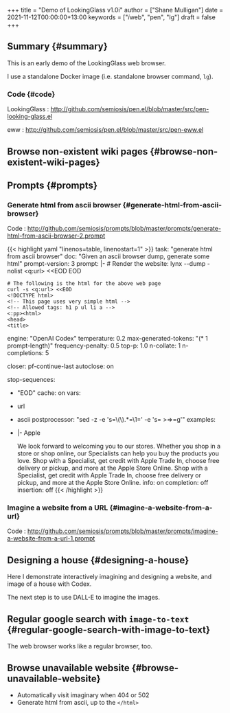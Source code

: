 +++
title = "Demo of LookingGlass v1.0i"
author = ["Shane Mulligan"]
date = 2021-11-12T00:00:00+13:00
keywords = ["𝑖web", "pen", "lg"]
draft = false
+++

## Summary {#summary}

This is an early demo of the LookingGlass web browser.

I use a standalone Docker image (i.e. standalone browser command, `lg`).


### Code {#code}

LookingGlass
: <http://github.com/semiosis/pen.el/blob/master/src/pen-looking-glass.el>

eww
: <http://github.com/semiosis/pen.el/blob/master/src/pen-eww.el>


## Browse non-existent wiki pages {#browse-non-existent-wiki-pages}

<!-- Play on asciinema.com -->
<!-- <a title="asciinema recording" href="https://asciinema.org/a/1MkhkkSP2BVDsmqUKE2jXRjOI" target="_blank"><img alt="asciinema recording" src="https://asciinema.org/a/1MkhkkSP2BVDsmqUKE2jXRjOI.svg" /></a> -->
<!-- Play on the blog -->
<script src="https://asciinema.org/a/1MkhkkSP2BVDsmqUKE2jXRjOI.js" id="asciicast-1MkhkkSP2BVDsmqUKE2jXRjOI" async></script>


## Prompts {#prompts}


### Generate html from ascii browser {#generate-html-from-ascii-browser}

Code
: <http://github.com/semiosis/prompts/blob/master/prompts/generate-html-from-ascii-browser-2.prompt>

<!--listend-->

{{< highlight yaml "linenos=table, linenostart=1" >}}
task: "generate html from ascii browser"
doc: "Given an ascii browser dump, generate some html"
prompt-version: 3
prompt: |-
    # Render the website:
    lynx --dump -nolist <q:url> <<EOD
    <ascii>
    EOD

    # The following is the html for the above web page
    curl -s <q:url> <<EOD
    <!DOCTYPE html>
    <!-- This page uses very simple html -->
    <!-- Allowed tags: h1 p ul li a -->
    <:pp><html>
    <head>
    <title>
engine: "OpenAI Codex"
temperature: 0.2
max-generated-tokens: "(* 1 prompt-length)"
frequency-penalty: 0.5
top-p: 1.0
n-collate: 1
n-completions: 5

closer: pf-continue-last
autoclose: on

stop-sequences:
- "EOD"
cache: on
vars:
- url
- ascii
postprocessor: "sed -z -e 's=\\(</html>\\).*=\\1=' -e 's= >=>=g'"
examples:
- |-
     Apple

     We look forward to welcoming you to our stores. Whether you shop in a
     store or shop online, our Specialists can help you buy the products
     you love. Shop with a Specialist, get credit with Apple Trade In,
     choose free delivery or pickup, and more at the Apple Store Online.
     Shop with a Specialist, get credit with Apple Trade In, choose free
     delivery or pickup, and more at the Apple Store Online.
info: on
completion: off
insertion: off
{{< /highlight >}}


### Imagine a website from a URL {#imagine-a-website-from-a-url}

Code
: <http://github.com/semiosis/prompts/blob/master/prompts/imagine-a-website-from-a-url-1.prompt>


## Designing a house {#designing-a-house}

Here I demonstrate interactively imagining and
designing a website, and image of a house with
Codex.

<!-- Play on asciinema.com -->
<!-- <a title="asciinema recording" href="https://asciinema.org/a/F1uXYJn8BXcNUOCb9uYwL5ySr" target="_blank"><img alt="asciinema recording" src="https://asciinema.org/a/F1uXYJn8BXcNUOCb9uYwL5ySr.svg" /></a> -->
<!-- Play on the blog -->
<script src="https://asciinema.org/a/F1uXYJn8BXcNUOCb9uYwL5ySr.js" id="asciicast-F1uXYJn8BXcNUOCb9uYwL5ySr" async></script>

The next step is to use DALL-E to imagine the
images.


## Regular google search with `image-to-text` {#regular-google-search-with-image-to-text}

The web browser works like a regular browser, too.

<!-- Play on asciinema.com -->
<!-- <a title="asciinema recording" href="https://asciinema.org/a/MBEZM8EwCK2VtDuYq8ww8X5zf" target="_blank"><img alt="asciinema recording" src="https://asciinema.org/a/MBEZM8EwCK2VtDuYq8ww8X5zf.svg" /></a> -->
<!-- Play on the blog -->
<script src="https://asciinema.org/a/MBEZM8EwCK2VtDuYq8ww8X5zf.js" id="asciicast-MBEZM8EwCK2VtDuYq8ww8X5zf" async></script>


## Browse unavailable website {#browse-unavailable-website}

<!-- Play on asciinema.com -->
<!-- <a title="asciinema recording" href="https://asciinema.org/a/MsI2s9TpwSinAhGEkL6WnWerT" target="_blank"><img alt="asciinema recording" src="https://asciinema.org/a/MsI2s9TpwSinAhGEkL6WnWerT.svg" /></a> -->
<!-- Play on the blog -->
<script src="https://asciinema.org/a/MsI2s9TpwSinAhGEkL6WnWerT.js" id="asciicast-MsI2s9TpwSinAhGEkL6WnWerT" async></script>

-   Automatically visit imaginary when 404 or 502
-   Generate html from ascii, up to the `</html>`